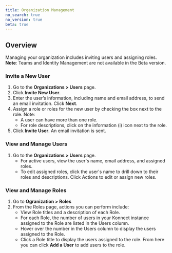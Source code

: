 ```yaml
---
title: Organization Management
no_search: true
no_version: true
beta: true
---
```


## Overview
Managing your organization includes inviting users and assigning roles.
**Note**: Teams and Identity Management are not available in the Beta version.

### Invite a New User
1. Go to the **Organizations > Users** page.
2. Click **Invite New User**.
3. Enter the user’s information, including name and email address, to send an email invitation. Click **Next**.
4. Assign a role or roles for the new user by checking the box next to the role. Note:
   * A user can have more than one role. 
   * For role descriptions, click on the information (i) icon next to the role.
5. Click **Invite User**. An email invitation is sent.

### View and Manage Users
1. Go to the **Organizations > Users** page.
   * For active users, view the user's name, email address, and assigned roles. 
   * To edit assigned roles, click the user's name to drill down to their roles and descriptions. Click Actions to edit or assign new roles. 

### View and Manage Roles
1. Go to **Ogranization > Roles** 
2. From the Roles page, actions you can perform include:
   * View Role titles and a description of each Role.
   * For each Role, the number of users in your Konnect instance assigned to the Role are listed in the Users column.
   * Hover over the number in the Users column to display the users assigned to the Role. 
   * Click a Role title to display the users assigned to the role. From here you can click **Add a User** to add users to the role. 
